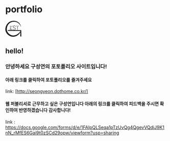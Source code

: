 # portfolio
<img src="./images/my-logo.svg" width="50px" height="50px"></img>

## hello!
### 안녕하세요 구성연의 포토폴리오 사이트입니다!
#### 아래 링크를 클릭하여 포토폴리오를 즐겨주세요
link: [http://seongyeon.dothome.co.kr/]

#### 웹 퍼블리셔로 근무하고 싶은 구성연입니다 아래의 링크를 클릭하여 피드백을 주시면 확인하여 반영하겠습니다 감사합니다!

link : https://docs.google.com/forms/d/e/1FAIpQLSeqa1pTzUvQg4QgevVQdiJ9K1nN_rMfES6Gai9t0zSCd29opw/viewform?usp=sharing